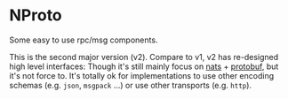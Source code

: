 # NProto

Some easy to use rpc/msg components.

This is the second major version (v2). Compare to v1, v2 has re-designed high level interfaces:
Though it's still mainly focus on [nats](https://nats.io) + [protobuf](https://developers.google.com/protocol-buffers),
but it's not force to. It's totally ok for implementations to use other encoding schemas (e.g. `json`, `msgpack` ...) 
or use other transports (e.g. `http`).
